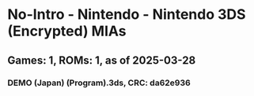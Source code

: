 # No-Intro - Nintendo - Nintendo 3DS (Encrypted) MIAs
## Games: 1, ROMs: 1, as of 2025-03-28

### DEMO (Japan) (Program).3ds, CRC: da62e936
